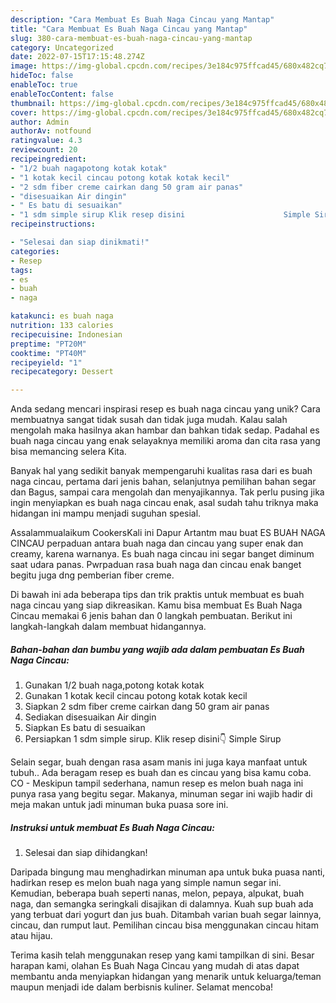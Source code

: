 ```yaml
---
description: "Cara Membuat Es Buah Naga Cincau yang Mantap"
title: "Cara Membuat Es Buah Naga Cincau yang Mantap"
slug: 380-cara-membuat-es-buah-naga-cincau-yang-mantap
category: Uncategorized
date: 2022-07-15T17:15:48.274Z
image: https://img-global.cpcdn.com/recipes/3e184c975ffcad45/680x482cq70/es-buah-naga-cincau-foto-resep-utama.jpg
hideToc: false
enableToc: true
enableTocContent: false
thumbnail: https://img-global.cpcdn.com/recipes/3e184c975ffcad45/680x482cq70/es-buah-naga-cincau-foto-resep-utama.jpg
cover: https://img-global.cpcdn.com/recipes/3e184c975ffcad45/680x482cq70/es-buah-naga-cincau-foto-resep-utama.jpg
author: Admin
authorAv: notfound
ratingvalue: 4.3
reviewcount: 20
recipeingredient:
- "1/2 buah nagapotong kotak kotak"
- "1 kotak kecil cincau potong kotak kotak kecil"
- "2 sdm fiber creme cairkan dang 50 gram air panas"
- "disesuaikan Air dingin"
- " Es batu di sesuaikan"
- "1 sdm simple sirup Klik resep disini                      Simple Sirup"
recipeinstructions:

- "Selesai dan siap dinikmati!"
categories:
- Resep
tags:
- es
- buah
- naga

katakunci: es buah naga 
nutrition: 133 calories
recipecuisine: Indonesian
preptime: "PT20M"
cooktime: "PT40M"
recipeyield: "1"
recipecategory: Dessert

---
```





Anda sedang mencari inspirasi resep es buah naga cincau yang unik? Cara membuatnya sangat tidak susah dan tidak juga mudah. Kalau salah mengolah maka hasilnya akan hambar dan bahkan tidak sedap. Padahal es buah naga cincau yang enak selayaknya memiliki aroma dan cita rasa yang bisa memancing selera Kita.





Banyak hal yang sedikit banyak mempengaruhi kualitas rasa dari es buah naga cincau, pertama dari jenis bahan, selanjutnya pemilihan bahan segar dan Bagus, sampai cara mengolah dan menyajikannya. Tak perlu pusing jika ingin menyiapkan es buah naga cincau enak,      asal sudah tahu triknya maka hidangan ini mampu menjadi suguhan spesial.














Assalammualaikum CookersKali ini Dapur Artantm mau buat ES BUAH NAGA CINCAU perpaduan antara buah naga dan cincau yang super enak dan creamy, karena warnanya. Es buah naga cincau ini segar banget diminum saat udara panas. Pwrpaduan rasa buah naga dan cincau enak banget begitu juga dng pemberian fiber creme.






Di bawah ini ada beberapa tips dan trik praktis untuk membuat es buah naga cincau yang siap dikreasikan. Kamu bisa membuat Es Buah Naga Cincau memakai 6 jenis bahan dan 0 langkah pembuatan. Berikut ini langkah-langkah dalam membuat hidangannya.

<!--inarticleads1-->

##### Bahan-bahan dan bumbu yang wajib ada dalam pembuatan Es Buah Naga Cincau:

1. Gunakan 1/2 buah naga,potong kotak kotak
1. Gunakan 1 kotak kecil cincau potong kotak kotak kecil
1. Siapkan 2 sdm fiber creme cairkan dang 50 gram air panas
1. Sediakan disesuaikan Air dingin
1. Siapkan  Es batu di sesuaikan
1. Persiapkan 1 sdm simple sirup. Klik resep disini👇                      Simple Sirup


Selain segar, buah dengan rasa asam manis ini juga kaya manfaat untuk tubuh.. Ada beragam resep es buah dan es cincau yang bisa kamu coba. CO - Meskipun tampil sederhana, namun resep es melon buah naga ini punya rasa yang begitu segar. Makanya, minuman segar ini wajib hadir di meja makan untuk jadi minuman buka puasa sore ini. 

<!--inarticleads2-->

##### Instruksi untuk membuat Es Buah Naga Cincau:


1. Selesai dan siap dihidangkan!

Daripada bingung mau menghadirkan minuman apa untuk buka puasa nanti, hadirkan resep es melon buah naga yang simple namun segar ini. Kemudian, beberapa buah seperti nanas, melon, pepaya, alpukat, buah naga, dan semangka seringkali disajikan di dalamnya. Kuah sup buah ada yang terbuat dari yogurt dan jus buah. Ditambah varian buah segar lainnya, cincau, dan rumput laut. Pemilihan cincau bisa menggunakan cincau hitam atau hijau. 

Terima kasih telah menggunakan resep yang kami tampilkan di sini. Besar harapan kami, olahan Es Buah Naga Cincau yang mudah di atas dapat membantu anda menyiapkan hidangan yang menarik untuk keluarga/teman maupun menjadi ide dalam berbisnis kuliner. Selamat mencoba!
